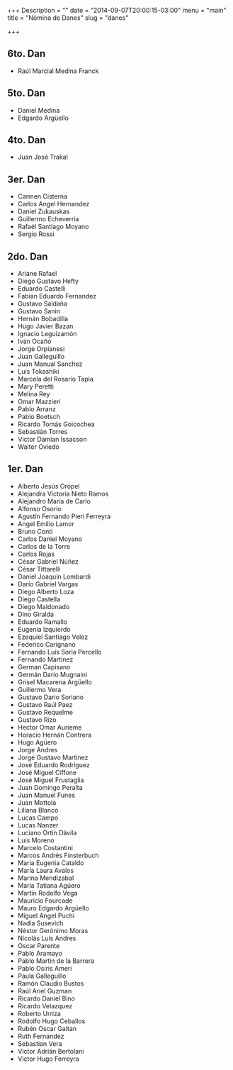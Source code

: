 +++
Description = ""
date = "2014-09-07T20:00:15-03:00"
menu = "main"
title = "Nómina de Danes"
slug = "danes"

+++


6to. Dan
--------

 * Raúl Marcial Medina Franck


5to. Dan
--------

 * Daniel Medina
 * Edgardo Argüello


4to. Dan
--------

 * Juan José Trakal


3er. Dan
--------

 * Carmen Cisterna
 * Carlos Angel Hernandez
 * Daniel Zukauskas
 * Guillermo Echeverria
 * Rafaél Santiago Moyano
 * Sergio Rossi

2do. Dan
--------

 * Ariane Rafael
 * Diego Gustavo Hefty
 * Eduardo Castelli
 * Fabian Eduardo Fernandez
 * Gustavo Saldaña
 * Gustavo Sanin
 * Hernán Bobadilla
 * Hugo Javier Bazan
 * Ignacio Leguizamón
 * Iván Ocaño
 * Jorge Orpianesi
 * Juan Galleguillo
 * Juan Manual Sanchez
 * Luis Tokashiki
 * Marcela del Rosario Tapia
 * Mary Peretti
 * Melina Rey
 * Omar Mazzieri
 * Pablo Arranz
 * Pablo Boetsch
 * Ricardo Tomás Goicochea
 * Sebastián Torres
 * Victor Damian Issacson
 * Walter Oviedo


1er. Dan
--------

 * Alberto Jesús Oropel
 * Alejandra Victoria Nieto Ramos
 * Alejandro María de Carlo
 * Alfonso Osorio
 * Agustín Fernando Pieri Ferreyra
 * Angel Emilio Lamor
 * Bruno Conti
 * Carlos Daniel Moyano
 * Carlos de la Torre
 * Carlos Rojas
 * César Gabriel Núñez
 * César Tittarelli
 * Daniel Joaquín Lombardi
 * Darío Gabriel Vargas
 * Diego Alberto Loza
 * Diego Castella
 * Diego Maldonado
 * Dino Giralda
 * Eduardo Ramallo
 * Eugenia Izquierdo
 * Ezequiel Santiago Velez
 * Federico Carignano
 * Fernando Luis Soria Percello
 * Fernando Martinez
 * German Capisano
 * Germán Darío Mugnaini
 * Grisel Macarena Argüello
 * Guillermo Vera
 * Gustavo Dario Soriano
 * Gustavo Raúl Paez
 * Gustavo Requelme
 * Gustavo Rizo
 * Hector Omar Aurieme
 * Horacio Hernán Contrera
 * Hugo Agüero
 * Jorge Andres
 * Jorge Gustavo Martinez
 * José Eduardo Rodriguez
 * José Miguel Ciffone
 * José Miguel Frustaglia
 * Juan Domingo Peralta
 * Juan Manuel Funes
 * Juan Mottola
 * Liliana Blanco
 * Lucas Campo
 * Lucas Nanzer
 * Luciano Ortín Dávila
 * Luis Moreno
 * Marcelo Costantini
 * Marcos Andrés Finsterbuch
 * Maria Eugenia Cataldo
 * María Laura Avalos
 * Marina Mendizabal
 * María Tatiana Agúero
 * Martin Rodolfo Vega
 * Mauricio Fourcade
 * Mauro Edgardo Argüello
 * Miguel Angel Puchi
 * Nadia Susevich
 * Néstor Gerónimo Moras
 * Nicolás Luís Andres
 * Oscar Parente
 * Pablo Aramayo
 * Pablo Martin de la Barrera
 * Pablo Osiris Ameri
 * Paula Galleguillo
 * Ramón Claudio Bustos
 * Raúl Ariel Guzman
 * Ricardo Daniel Bino
 * Ricardo Velazquez
 * Roberto Urriza
 * Rodolfo Hugo Ceballos
 * Rubén Oscar Gaitan
 * Ruth Fernandez
 * Sebastian Vera
 * Victor Adrián Bertolani
 * Victor Hugo Ferreyra
